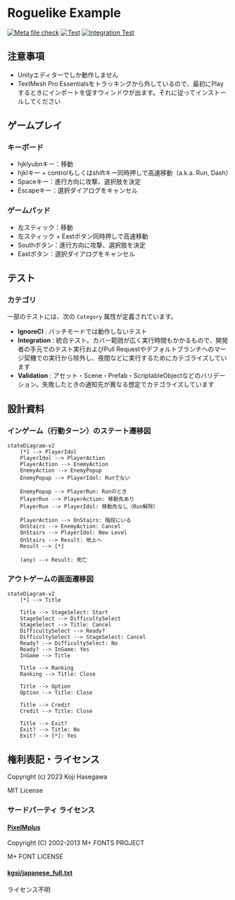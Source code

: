 # Roguelike Example

[![Meta file check](https://github.com/nowsprinting/RoguelikeExample/actions/workflows/metacheck.yml/badge.svg)](https://github.com/nowsprinting/RoguelikeExample/actions/workflows/metacheck.yml)
[![Test](https://github.com/nowsprinting/RoguelikeExample/actions/workflows/test.yml/badge.svg)](https://github.com/nowsprinting/RoguelikeExample/actions/workflows/test.yml)
[![Integration Test](https://github.com/nowsprinting/RoguelikeExample/actions/workflows/test_integration.yml/badge.svg)](https://github.com/nowsprinting/RoguelikeExample/actions/workflows/test_integration.yml)



## 注意事項

- Unityエディターでしか動作しません
- TextMesh Pro Essentialsをトラッキングから外しているので、最初にPlayするときにインポートを促すウィンドウが出ます。それに従ってインストールしてください



## ゲームプレイ

### キーボード

- hjklyubnキー：移動
- hjklキー + controlもしくはshiftキー同時押しで高速移動（a.k.a. Run, Dash）
- Spaceキー：進行方向に攻撃、選択肢を決定
- Escapeキー：選択ダイアログをキャンセル

### ゲームパッド

- 左スティック：移動
- 左スティック + Eastボタン同時押しで高速移動
- Southボタン：進行方向に攻撃、選択肢を決定
- Eastボタン：選択ダイアログをキャンセル



## テスト

### カテゴリ

一部のテストには、次の `Category` 属性が定義されています。

- **IgnoreCI** : バッチモードでは動作しないテスト
- **Integration** : 統合テスト。カバー範囲が広く実行時間もかかるもので、開発者の手元でのテスト実行およびPull Requestやデフォルトブランチへのマージ契機での実行から除外し、夜間などに実行するためにカテゴライズしています
- **Validation** : アセット・Scene・Prefab・ScriptableObjectなどのバリデーション。失敗したときの通知先が異なる想定でカテゴライズしています



## 設計資料

### インゲーム（行動ターン）のステート遷移図

```mermaid
stateDiagram-v2
    [*] --> PlayerIdol
    PlayerIdol --> PlayerAction
    PlayerAction --> EnemyAction
    EnemyAction --> EnemyPopup
    EnemyPopup --> PlayerIdol: Runでない

    EnemyPopup --> PlayerRun: Runのとき
    PlayerRun --> PlayerAction: 移動先あり
    PlayerRun --> PlayerIdol: 移動先なし（Run解除）

    PlayerAction --> OnStairs: 階段にいる
    OnStairs --> EnemyAction: Cancel
    OnStairs --> PlayerIdol: New Level
    OnStairs --> Result: 地上へ
    Result --> [*]

    (any) --> Result: 死亡
```

### アウトゲームの画面遷移図

```mermaid
stateDiagram-v2
    [*] --> Title

    Title --> StageSelect: Start
    StageSelect --> DifficultySelect
    StageSelect --> Title: Cancel
    DifficultySelect --> Ready?
    DifficultySelect --> StageSelect: Cancel
    Ready? --> DifficultySelect: No
    Ready? --> InGame: Yes
    InGame --> Title

    Title --> Ranking
    Ranking --> Title: Close

    Title --> Option
    Option --> Title: Close

    Title --> Credit
    Credit --> Title: Close

    Title --> Exit?
    Exit? --> Title: No
    Exit? --> [*]: Yes
```



## 権利表記・ライセンス

Copyright (c) 2023 Koji Hasegawa

MIT License


### サードパーティ ライセンス

#### [PixelMplus](https://itouhiro.hatenablog.com/entry/20130602/font)

Copyright (C) 2002-2013 M+ FONTS PROJECT

M+ FONT LICENSE

#### [kgsi/japanese_full.txt](https://gist.github.com/kgsi/ed2f1c5696a2211c1fd1e1e198c96ee4)

ライセンス不明
